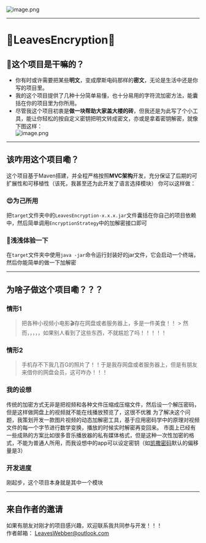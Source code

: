 ![image.png](https://leaves520-1326362500.cos.ap-nanjing.myqcloud.com/20241016165843.png)

--- 
# 🍃LeavesEncryption🍃
## 🙌这个项目是干嘛的？
- 你有时或许需要把某些**明文**，变成摩斯电码那样的**密文**，无论是生活中还是你写的项目里。
- 我的这个项目提供了几种十分简单易懂，也十分易用的字符流加密方法，能囊括在你的项目里为你所用。
- 尽管我这个项目初衷是**做一块帮助大家盖大楼的砖**，但我还是为此写了个小工具，能让你轻松的按自定义密钥把明文转成密文，亦或是拿着密钥解密，就像下图这样：    
  ![image.png](https://leaves520-1326362500.cos.ap-nanjing.myqcloud.com/20241016171815.png)
--- 
## 该咋用这个项目嘞？
这个项目基于Maven搭建，并全程严格按照**MVC架构**开发，充分保证了后期的可扩展性和可移植性（该死，我甚至还为此开发了语言选择模块）  你可以这样做：
### 😍为己所用
把`target`文件夹中的`LeavesEncryption-x.x.x.jar`文件囊括在你自己的项目依赖中，然后简单调用`EncryptionStrategy`中的加解密接口即可

### 👻浅浅体验一下
在`target`文件夹中使用`java -jar`命令运行封装好的jar文件，它会启动一个终端，然后你能简单的做一下加解密

---
## 为啥子做这个项目嘞？？？
### 情形1
> 把各种小视频小电影🎬存在网盘或者服务器上，多是一件美食！！  > 然而，，，，，如果别人看到了这些东西，不就尴尬了吗！！！！！

### 情形2
> 手机存不下我几百G的照片了！！于是我存网盘或者服务器上，但是有朋友来借你的网盘会员，这可咋办！！！

### 我的设想
传统的加密方式无非是把视频和各种文件压缩成压缩文件，然后设一个解压密码，但是这样做网盘上的视频就不能在线播放预览了，这很不优雅  为了解决这个问题，我策划开发一款图片视频的动态加解密工具，基于应用密码学中的原理对视频文件的每一个字节进行数学变换，播放的时候实时解密再变回来。  市面上已经有一些成熟的方案比如很多音乐播放器的私有媒体格式，但是这种一次性加密的格式，不能为普通人所用，而我设想中的app可以设定密钥（如[凯撒密码](https://zh.wikipedia.org/wiki/%E5%87%B1%E6%92%92%E5%AF%86%E7%A2%BC)默认的偏移量是3）

### 开发进度
刚起步，这个项目本身就是其中一个模块

--- 
## 来自作者的邀请
如果有朋友对刚才的项目感兴趣，欢迎联系我共同参与开发！！！   
作者邮箱：  LeavesWebber@outlook.com